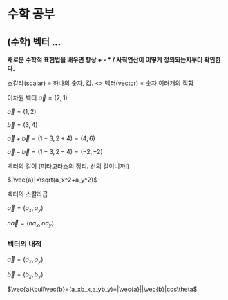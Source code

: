 # 수학 공부

## (수학) 벡터 ...

**새로운 수학적 표현법을 배우면 항상 + - * / 사칙연산이 어떻게 정의되는지부터 확인한다.**

스칼라(scalar) = 하나의 숫자, 값. <> 벡터(vector) = 숫자 여러개의 집합

이차원 벡터 $\vec{a}=(2,1)$

$\vec{a}=(1,2)$

$\vec{b}=(3,4)$

$\vec{a}+\vec{b}=(1+3,2+4)=(4,6)$

$\vec{a}-\vec{b}=(1-3,2-4)=(-2,-2)$

벡터의 길이 (피타고라스의 정리. 선의 길이니까!)

$|\vec{a}|=\sqrt{a_x^2+a_y^2}$

벡터의 스칼라곱

$\vec{a}=(a_x,a_y)$

$n\vec{a}=(na_x,na_y)$

### 벡터의 내적

$\vec{a}=(a_x,a_y)$

$\vec{b}=(b_x,b_y)$

$\vec{a}\bull\vec{b}=(a_xb_x,a_yb_y)=|\vec{a}||\vec{b}|cos\theta$



